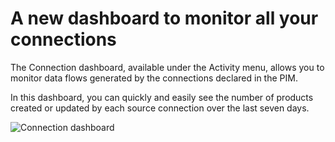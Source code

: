# A new dashboard to monitor all your connections

The Connection dashboard, available under the Activity menu, allows you to monitor data flows generated by the connections declared in the PIM.

In this dashboard, you can quickly and easily see the number of products created or updated by each source connection over the last seven days.

![Connection dashboard](../img/Connections_dashboard.png)

